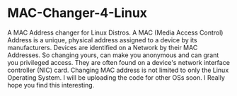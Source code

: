 # MAC-Changer-4-Linux
A MAC Address changer for Linux Distros.
A MAC (Media Access Control) Address is a unique, physical address assigned to a device by its manufacturers.
Devices are identified on a Network by their MAC Addresses. So changing yours, can make you anonymous and can  grant you privileged access.
They are often found on a device's network interface controller (NIC) card.
Changing MAC address is not limited to only the Linux Operating System. I will be uploading the code for other OSs soon.
I Really hope you find this interesting.

